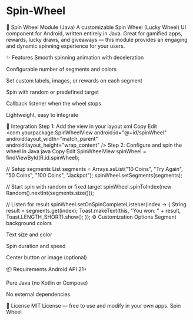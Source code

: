 # Spin-Wheel

🎡 Spin Wheel Module (Java)
A customizable Spin Wheel (Lucky Wheel) UI component for Android, written entirely in Java. Great for gamified apps, rewards, lucky draws, and giveaways — this module provides an engaging and dynamic spinning experience for your users.

✨ Features
Smooth spinning animation with deceleration

Configurable number of segments and colors

Set custom labels, images, or rewards on each segment

Spin with random or predefined target

Callback listener when the wheel stops

Lightweight, easy to integrate

🧩 Integration
Step 1: Add the view in your layout
xml
Copy
Edit
<com.yourpackage.SpinWheelView
    android:id="@+id/spinWheel"
    android:layout_width="match_parent"
    android:layout_height="wrap_content" />
Step 2: Configure and spin the wheel in Java
java
Copy
Edit
SpinWheelView spinWheel = findViewById(R.id.spinWheel);

// Setup segments
List<String> segments = Arrays.asList("10 Coins", "Try Again", "50 Coins", "100 Coins", "Jackpot");
spinWheel.setSegments(segments);

// Start spin with random or fixed target
spinWheel.spinToIndex(new Random().nextInt(segments.size()));

// Listen for result
spinWheel.setOnSpinCompleteListener(index -> {
    String result = segments.get(index);
    Toast.makeText(this, "You won: " + result, Toast.LENGTH_SHORT).show();
});
⚙️ Customization Options
Segment background colors

Text size and color

Spin duration and speed

Center button or image (optional)

📦 Requirements
Android API 21+

Pure Java (no Kotlin or Compose)

No external dependencies

📄 License
MIT License — free to use and modify in your own apps.
Spin Wheel
